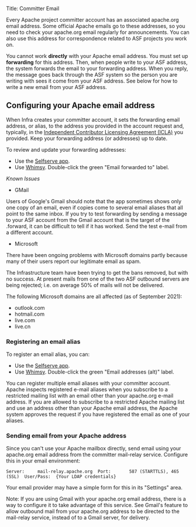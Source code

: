 Title: Committer Email

Every Apache project committer account has an associated apache.org email address. Some official Apache emails go to these addresses, so you need to check your apache.org email regularly for announcements. You can also use this address for correspondence related to ASF projects you work on.

You cannot work **directly** with your Apache email address. You must set up **forwarding** for this address. Then, when people write to your ASF address, the system forwards the email to your forwarding address. When you reply, the message goes back through the ASF system so the person you are writing with sees it come from your ASF address. See below for how to write a new email from your ASF address.

## Configuring your Apache email address ##

When Infra creates your committer account, it sets the forwarding email address, or alias, to the address you provided in the account request and, typically, in the <a href="https://www.apache.org/licenses/icla.pdf" target="_blank">Independent Contributor Licensing Agreement (ICLA)</a> you provided. Keep your forwarding address (or addresses) up to date. 

To review and update your forwarding addresses:

- Use the <a href="https://id.apache.org/" target="_blank">Selfserve app</a>.
- Use <a href="https://whimsy.apache.org/roster/committer/__self__" target="_blank">Whimsy</a>. Double-click the green "Email forwarded to" label.

*Known Issues*

- GMail

Users of Google's Gmail should note that the app sometimes shows only one copy of an email, even if copies come to several email aliases that all point to the same inbox. If you try to test forwarding by sending a message to your ASF account from the Gmail account that is the target of the .forward, it can be difficult to tell if it has worked. Send the test e-mail from a different account.

- Microsoft

There have been ongoing problems with Microsoft domains partly because many of their users report our legitimate email as spam.

The Infrastructure team have been trying to get the bans removed, but with no success. At present mails from one of the two ASF outbound servers are being rejected; i.e. on average 50% of mails will not be delivered.

The following Microsoft domains are all affected (as of September 2021):

- outlook.com
- hotmail.com
- live.com
- live.cn


### Registering an email alias ###

To register an email alias, you can:

- Use the <a href="https://id.apache.org/" target="_blank">Selfserve app</a>.
- Use <a href="https://whimsy.apache.org/roster/committer/__self__" target="_blank">Whimsy</a>. Double-click the green "Email addresses (alt)" label.

You can register multiple email aliases with your committer account. Apache inspects registered e-mail aliases when you subscribe to a restricted mailing list with an email other than your apache.org e-mail address. If you are allowed to subscribe to a restricted Apache mailing list and use an address other than your Apache email address, the Apache system approves the request if you have registered the email as one of your aliases. 

### Sending email from your Apache address ###

Since you can't use your Apache mailbox directly, send email using your apache.org email address from the committer mail-relay service. Configure this in your email environment:

``Server:     mail-relay.apache.org 
Port:       587 (STARTTLS), 465 (SSL) 
User/Pass:  {Your LDAP credentials}``

Your email provider may have a simple form for this in its "Settings" area.

Note: If you are using Gmail with your apache.org email address, there is a way to configure it to take advantage of this service. See Gmail's feature to allow outbound mail from your apache.org address to be directed to the mail-relay service, instead of to a Gmail server, for delivery.


